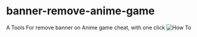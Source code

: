 # banner-remove-anime-game
A Tools For remove banner on Anime game cheat, with one click
![How To](https://cdn.discordapp.com/attachments/915673757102784526/1098889243935383623/2023-04-21_15-18-05.gif)

